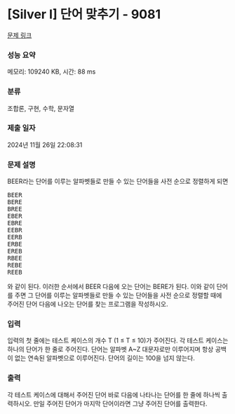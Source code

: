 # [Silver I] 단어 맞추기 - 9081 

[문제 링크](https://www.acmicpc.net/problem/9081) 

### 성능 요약

메모리: 109240 KB, 시간: 88 ms

### 분류

조합론, 구현, 수학, 문자열

### 제출 일자

2024년 11월 26일 22:08:31

### 문제 설명

<p>BEER라는 단어를 이루는 알파벳들로 만들 수 있는 단어들을 사전 순으로 정렬하게 되면</p>

<pre>BEER
BERE
BREE
EBER
EBRE
EEBR
EERB
ERBE
EREB
RBEE
REBE
REEB</pre>

<p>와 같이 된다. 이러한 순서에서 BEER 다음에 오는 단어는 BERE가 된다. 이와 같이 단어를 주면 그 단어를 이루는 알파벳들로 만들 수 있는 단어들을 사전 순으로 정렬할 때에 주어진 단어 다음에 나오는 단어를 찾는 프로그램을 작성하시오.</p>

### 입력 

 <p>입력의 첫 줄에는 테스트 케이스의 개수 T (1 ≤ T ≤ 10)가 주어진다. 각 테스트 케이스는 하나의 단어가 한 줄로 주어진다. 단어는 알파벳 A~Z 대문자로만 이루어지며 항상 공백이 없는 연속된 알파벳으로 이루어진다. 단어의 길이는 100을 넘지 않는다.</p>

### 출력 

 <p>각 테스트 케이스에 대해서 주어진 단어 바로 다음에 나타나는 단어를 한 줄에 하나씩 출력하시오. 만일 주어진 단어가 마지막 단어이라면 그냥 주어진 단어를 출력한다.</p>

